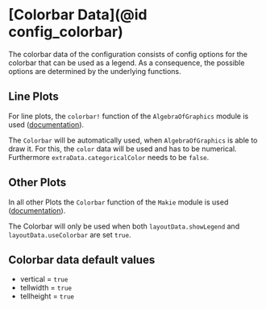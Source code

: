 # [Colorbar Data](@id config_colorbar)

The colorbar data of the configuration consists of config options for the colorbar that can be used as a legend.
As a consequence, the possible options are determined by the underlying functions.

## Line Plots
For line plots, the `colorbar!` function of the `AlgebraOfGraphics` module is used ([documentation](http://juliaplots.org/AlgebraOfGraphics.jl/stable/API/functions/#AlgebraOfGraphics.colorbar!)).

The `Colorbar` will be automatically used, when `AlgebraOfGraphics` is able to draw it. 
For this, the `color` data will be used and has to be numerical. 
Furthermore `extraData.categoricalColor` needs to be `false`.

## Other Plots
In all other Plots the `Colorbar` function of the `Makie` module is used ([documentation](https://makie.juliaplots.org/v0.17.13/examples/blocks/colorbar/index.html)).

The Colorbar will only be used when both `layoutData.showLegend` and `layoutData.useColorbar` are set `true`.

## Colorbar data default values

- vertical = `true`
- tellwidth = `true`
- tellheight = `true`